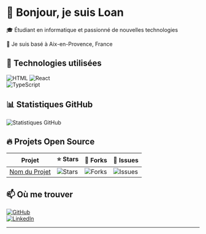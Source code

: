 # 👋 Bonjour, je suis Loan  

🎓 Étudiant en informatique et passionné de nouvelles technologies  

📍 Je suis basé à Aix-en-Provence, France  

## 🚀 Technologies utilisées  
![HTML]([https://img.shields.io/badge/Vue.js-35495E?style=for-the-badge&logo=vue.js&logoColor=4FC08D](https://img.shields.io/badge/HTML5-E34F26?style=for-the-badge&logo=html5&logoColor=white))  
![React](https://img.shields.io/badge/React-20232A?style=for-the-badge&logo=react&logoColor=61DAFB)  
![TypeScript](https://img.shields.io/badge/TypeScript-007ACC?style=for-the-badge&logo=typescript&logoColor=white)  

## 📊 Statistiques GitHub  
![Statistiques GitHub](https://github-readme-stats.vercel.app/api?username=Loan&show_icons=true&theme=radical)  

## 🔥 Projets Open Source  
| Projet | ⭐ Stars | 🍴 Forks | 🚀 Issues |  
|--------|---------|---------|----------|  
| [Nom du Projet](https://github.com/Loan/NomDuProjet) | ![Stars](https://img.shields.io/github/stars/Loan/NomDuProjet?style=social) | ![Forks](https://img.shields.io/github/forks/Loan/NomDuProjet?style=social) | ![Issues](https://img.shields.io/github/issues/Loan/NomDuProjet) |

## 📫 Où me trouver  
[![GitHub](https://img.shields.io/badge/GitHub-100000?style=for-the-badge&logo=github)](https://github.com/a24012091)  
[![LinkedIn](https://img.shields.io/badge/LinkedIn-0077B5?style=for-the-badge&logo=linkedin)](https://linkedin.com/in/oan-allard-070605348)

---
